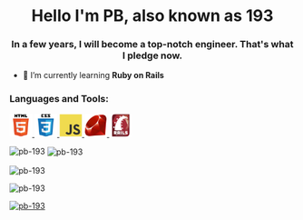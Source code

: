 <h1 align="center">Hello I'm PB, also known as 193</h1>
<h3 align="center">In a few years, I will become a top-notch engineer. That's what I pledge now.</h3>

- 🌱 I’m currently learning **Ruby on Rails**

<p align="left">
</p>

<h3 align="left">Languages and Tools:</h3>
<p align="left"> 
  <a href="https://www.w3.org/html/" target="_blank" rel="noreferrer"> <img src="https://raw.githubusercontent.com/devicons/devicon/master/icons/html5/html5-original-wordmark.svg" alt="html5" width="40" height="40"/> </a>  <a href="https://www.w3schools.com/css/" target="_blank" rel="noreferrer"> <img src="https://raw.githubusercontent.com/devicons/devicon/master/icons/css3/css3-original-wordmark.svg" alt="css3" width="40" height="40"/> </a>  <a href="https://developer.mozilla.org/en-US/docs/Web/JavaScript" target="_blank" rel="noreferrer"> <img src="https://raw.githubusercontent.com/devicons/devicon/master/icons/javascript/javascript-original.svg" alt="javascript" width="40" height="40"/> </a>  <a href="https://www.ruby-lang.org/en/" target="_blank" rel="noreferrer"> <img src="https://raw.githubusercontent.com/devicons/devicon/master/icons/ruby/ruby-original.svg" alt="ruby" width="40" height="40"/> </a>  <a href="https://rubyonrails.org" target="_blank" rel="noreferrer"> <img src="https://raw.githubusercontent.com/devicons/devicon/master/icons/rails/rails-original-wordmark.svg" alt="rails" width="40" height="40"/> </a> 
</p>

<p><img align="left" src="https://github-readme-stats.vercel.app/api/top-langs?username=pb-193&show_icons=true&locale=en&layout=compact" alt="pb-193" /></p>

<p>&nbsp;<img align="center" src="https://github-readme-stats.vercel.app/api?username=pb-193&show_icons=true&locale=en" alt="pb-193" /></p>

<p><img align="center" src="https://github-readme-streak-stats.herokuapp.com/?user=pb-193&" alt="pb-193" /></p>

<p align="left"> <img src="https://komarev.com/ghpvc/?username=pb-193&label=Profile%20views&color=0e75b6&style=flat" alt="pb-193" /> </p>

<p align="left"> <a href="https://github.com/ryo-ma/github-profile-trophy"><img src="https://github-profile-trophy.vercel.app/?username=pb-193" alt="pb-193" /></a> </p>

<p align="left">




